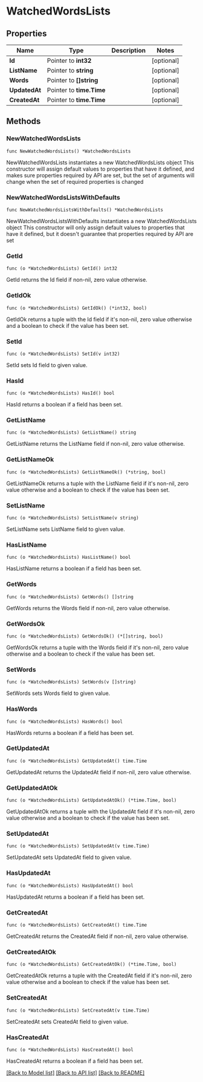 # WatchedWordsLists

## Properties

Name | Type | Description | Notes
------------ | ------------- | ------------- | -------------
**Id** | Pointer to **int32** |  | [optional] 
**ListName** | Pointer to **string** |  | [optional] 
**Words** | Pointer to **[]string** |  | [optional] 
**UpdatedAt** | Pointer to **time.Time** |  | [optional] 
**CreatedAt** | Pointer to **time.Time** |  | [optional] 

## Methods

### NewWatchedWordsLists

`func NewWatchedWordsLists() *WatchedWordsLists`

NewWatchedWordsLists instantiates a new WatchedWordsLists object
This constructor will assign default values to properties that have it defined,
and makes sure properties required by API are set, but the set of arguments
will change when the set of required properties is changed

### NewWatchedWordsListsWithDefaults

`func NewWatchedWordsListsWithDefaults() *WatchedWordsLists`

NewWatchedWordsListsWithDefaults instantiates a new WatchedWordsLists object
This constructor will only assign default values to properties that have it defined,
but it doesn't guarantee that properties required by API are set

### GetId

`func (o *WatchedWordsLists) GetId() int32`

GetId returns the Id field if non-nil, zero value otherwise.

### GetIdOk

`func (o *WatchedWordsLists) GetIdOk() (*int32, bool)`

GetIdOk returns a tuple with the Id field if it's non-nil, zero value otherwise
and a boolean to check if the value has been set.

### SetId

`func (o *WatchedWordsLists) SetId(v int32)`

SetId sets Id field to given value.

### HasId

`func (o *WatchedWordsLists) HasId() bool`

HasId returns a boolean if a field has been set.

### GetListName

`func (o *WatchedWordsLists) GetListName() string`

GetListName returns the ListName field if non-nil, zero value otherwise.

### GetListNameOk

`func (o *WatchedWordsLists) GetListNameOk() (*string, bool)`

GetListNameOk returns a tuple with the ListName field if it's non-nil, zero value otherwise
and a boolean to check if the value has been set.

### SetListName

`func (o *WatchedWordsLists) SetListName(v string)`

SetListName sets ListName field to given value.

### HasListName

`func (o *WatchedWordsLists) HasListName() bool`

HasListName returns a boolean if a field has been set.

### GetWords

`func (o *WatchedWordsLists) GetWords() []string`

GetWords returns the Words field if non-nil, zero value otherwise.

### GetWordsOk

`func (o *WatchedWordsLists) GetWordsOk() (*[]string, bool)`

GetWordsOk returns a tuple with the Words field if it's non-nil, zero value otherwise
and a boolean to check if the value has been set.

### SetWords

`func (o *WatchedWordsLists) SetWords(v []string)`

SetWords sets Words field to given value.

### HasWords

`func (o *WatchedWordsLists) HasWords() bool`

HasWords returns a boolean if a field has been set.

### GetUpdatedAt

`func (o *WatchedWordsLists) GetUpdatedAt() time.Time`

GetUpdatedAt returns the UpdatedAt field if non-nil, zero value otherwise.

### GetUpdatedAtOk

`func (o *WatchedWordsLists) GetUpdatedAtOk() (*time.Time, bool)`

GetUpdatedAtOk returns a tuple with the UpdatedAt field if it's non-nil, zero value otherwise
and a boolean to check if the value has been set.

### SetUpdatedAt

`func (o *WatchedWordsLists) SetUpdatedAt(v time.Time)`

SetUpdatedAt sets UpdatedAt field to given value.

### HasUpdatedAt

`func (o *WatchedWordsLists) HasUpdatedAt() bool`

HasUpdatedAt returns a boolean if a field has been set.

### GetCreatedAt

`func (o *WatchedWordsLists) GetCreatedAt() time.Time`

GetCreatedAt returns the CreatedAt field if non-nil, zero value otherwise.

### GetCreatedAtOk

`func (o *WatchedWordsLists) GetCreatedAtOk() (*time.Time, bool)`

GetCreatedAtOk returns a tuple with the CreatedAt field if it's non-nil, zero value otherwise
and a boolean to check if the value has been set.

### SetCreatedAt

`func (o *WatchedWordsLists) SetCreatedAt(v time.Time)`

SetCreatedAt sets CreatedAt field to given value.

### HasCreatedAt

`func (o *WatchedWordsLists) HasCreatedAt() bool`

HasCreatedAt returns a boolean if a field has been set.


[[Back to Model list]](../README.md#documentation-for-models) [[Back to API list]](../README.md#documentation-for-api-endpoints) [[Back to README]](../README.md)


